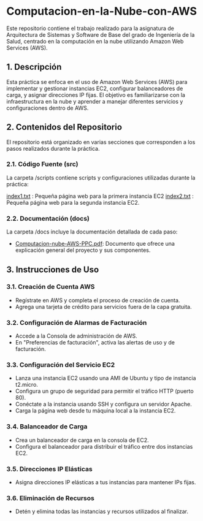 # Computacion-en-la-Nube-con-AWS
Este repositorio contiene el trabajo realizado para la asignatura de Arquitectura de Sistemas y Software de Base del grado de Ingeniería de la Salud, centrado en la computación en la nube utilizando Amazon Web Services (AWS).

## 1. Descripción
Esta práctica se enfoca en el uso de Amazon Web Services (AWS) para implementar y gestionar instancias EC2, configurar balanceadores de carga, y asignar direcciones IP fijas. El objetivo es familiarizarse con la infraestructura en la nube y aprender a manejar diferentes servicios y configuraciones dentro de AWS.

## 2. Contenidos del Repositorio
El repositorio está organizado en varias secciones que corresponden a los pasos realizados durante la práctica.

### 2.1.  Código Fuente (src)
La carpeta /scripts contiene scripts y configuraciones utilizadas durante la práctica:

[index1.txt](src/index1.txt) : Pequeña página web para la primera instancia EC2
[index2.txt](src/index2.txt) : Pequeña página web para la segunda instancia EC2.

### 2.2. Documentación (docs)
La carpeta /docs incluye la documentación detallada de cada paso:

- [Computacion-nube-AWS-PPC.pdf](src/Computacion-nube-AWS-PPC.pdf): Documento que ofrece una explicación general del proyecto y sus componentes.

## 3. Instrucciones de Uso
### 3.1. Creación de Cuenta AWS
- Regístrate en AWS y completa el proceso de creación de cuenta.
- Agrega una tarjeta de crédito para servicios fuera de la capa gratuita.

### 3.2. Configuración de Alarmas de Facturación
- Accede a la Consola de administración de AWS.
- En "Preferencias de facturación", activa las alertas de uso y de facturación.
  
### 3.3. Configuración del Servicio EC2
- Lanza una instancia EC2 usando una AMI de Ubuntu y tipo de instancia t2.micro.
- Configura un grupo de seguridad para permitir el tráfico HTTP (puerto 80).
- Conéctate a la instancia usando SSH y configura un servidor Apache.
- Carga la página web desde tu máquina local a la instancia EC2.
  
### 3.4. Balanceador de Carga
- Crea un balanceador de carga en la consola de EC2.
- Configura el balanceador para distribuir el tráfico entre dos instancias EC2.
  
### 3.5. Direcciones IP Elásticas
- Asigna direcciones IP elásticas a tus instancias para mantener IPs fijas.
  
### 3.6. Eliminación de Recursos
- Detén y elimina todas las instancias y recursos utilizados al finalizar.
